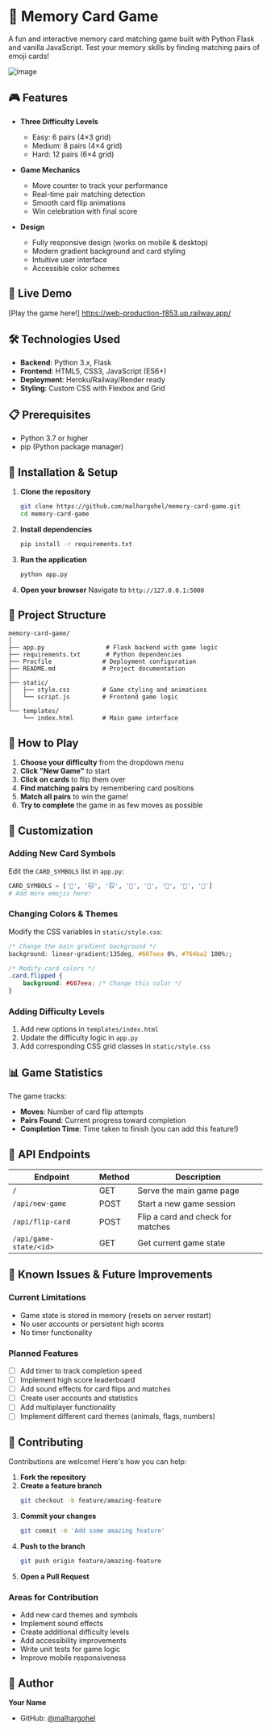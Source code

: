 ﻿# 🧠 Memory Card Game

A fun and interactive memory card matching game built with Python Flask and vanilla JavaScript. Test your memory skills by finding matching pairs of emoji cards!

![image](https://github.com/user-attachments/assets/6ed66e57-c305-4132-baed-0b93d1779559)


## 🎮 Features

- **Three Difficulty Levels**
  - Easy: 6 pairs (4×3 grid)
  - Medium: 8 pairs (4×4 grid) 
  - Hard: 12 pairs (6×4 grid)

- **Game Mechanics**
  - Move counter to track your performance
  - Real-time pair matching detection
  - Smooth card flip animations
  - Win celebration with final score

- **Design**
  - Fully responsive design (works on mobile & desktop)
  - Modern gradient background and card styling
  - Intuitive user interface
  - Accessible color schemes

## 🚀 Live Demo

[Play the game here!] https://web-production-f853.up.railway.app/

## 🛠️ Technologies Used

- **Backend**: Python 3.x, Flask
- **Frontend**: HTML5, CSS3, JavaScript (ES6+)
- **Deployment**: Heroku/Railway/Render ready
- **Styling**: Custom CSS with Flexbox and Grid

## 📋 Prerequisites

- Python 3.7 or higher
- pip (Python package manager)

## 🔧 Installation & Setup

1. **Clone the repository**
   ```bash
   git clone https://github.com/malhargohel/memory-card-game.git
   cd memory-card-game
   ```

2. **Install dependencies**
   ```bash
   pip install -r requirements.txt
   ```

3. **Run the application**
   ```bash
   python app.py
   ```

4. **Open your browser**
   Navigate to `http://127.0.0.1:5000`

## 📁 Project Structure

```
memory-card-game/
│
├── app.py                 # Flask backend with game logic
├── requirements.txt       # Python dependencies
├── Procfile              # Deployment configuration
├── README.md             # Project documentation
│
├── static/
│   ├── style.css         # Game styling and animations
│   └── script.js         # Frontend game logic
│
└── templates/
    └── index.html        # Main game interface
```

## 🎯 How to Play

1. **Choose your difficulty** from the dropdown menu
2. **Click "New Game"** to start
3. **Click on cards** to flip them over
4. **Find matching pairs** by remembering card positions
5. **Match all pairs** to win the game!
6. **Try to complete** the game in as few moves as possible


## 🎨 Customization

### Adding New Card Symbols
Edit the `CARD_SYMBOLS` list in `app.py`:
```python
CARD_SYMBOLS = ['🐶', '🐱', '🐭', '🐹', '🐰', '🦊', '🐻', '🐼']
# Add more emojis here!
```

### Changing Colors & Themes
Modify the CSS variables in `static/style.css`:
```css
/* Change the main gradient background */
background: linear-gradient(135deg, #667eea 0%, #764ba2 100%);

/* Modify card colors */
.card.flipped {
    background: #667eea; /* Change this color */
}
```

### Adding Difficulty Levels
1. Add new options in `templates/index.html`
2. Update the difficulty logic in `app.py`
3. Add corresponding CSS grid classes in `static/style.css`

## 📊 Game Statistics

The game tracks:
- **Moves**: Number of card flip attempts
- **Pairs Found**: Current progress toward completion
- **Completion Time**: Time taken to finish (you can add this feature!)

## 🔧 API Endpoints

| Endpoint | Method | Description |
|----------|--------|-------------|
| `/` | GET | Serve the main game page |
| `/api/new-game` | POST | Start a new game session |
| `/api/flip-card` | POST | Flip a card and check for matches |
| `/api/game-state/<id>` | GET | Get current game state |

## 🐛 Known Issues & Future Improvements

### Current Limitations
- Game state is stored in memory (resets on server restart)
- No user accounts or persistent high scores
- No timer functionality

### Planned Features
- [ ] Add timer to track completion speed
- [ ] Implement high score leaderboard
- [ ] Add sound effects for card flips and matches
- [ ] Create user accounts and statistics
- [ ] Add multiplayer functionality
- [ ] Implement different card themes (animals, flags, numbers)

## 🤝 Contributing

Contributions are welcome! Here's how you can help:

1. **Fork the repository**
2. **Create a feature branch**
   ```bash
   git checkout -b feature/amazing-feature
   ```
3. **Commit your changes**
   ```bash
   git commit -m 'Add some amazing feature'
   ```
4. **Push to the branch**
   ```bash
   git push origin feature/amazing-feature
   ```
5. **Open a Pull Request**

### Areas for Contribution
- Add new card themes and symbols
- Implement sound effects
- Create additional difficulty levels
- Add accessibility improvements
- Write unit tests for game logic
- Improve mobile responsiveness

## 👤 Author

**Your Name**
- GitHub: [@malhargohel](https://github.com/malhargohel)
